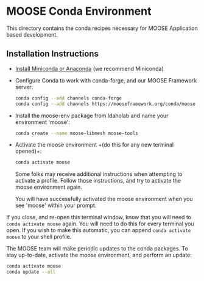 # MOOSE Conda Environment

This directory contains the conda recipes necessary for MOOSE Application based development.


## Installation Instructions

- [Install Miniconda or Anaconda](https://docs.conda.io/projects/conda/en/latest/user-guide/install/index.html) (we recommend Miniconda)

- Configure Conda to work with conda-forge, and our MOOSE Framework server:

  ```bash
  conda config --add channels conda-forge
  conda config --add channels https://mooseframework.org/conda/moose
  ```

- Install the moose-env package from Idaholab and name your environment 'moose':

  ```bash
  conda create --name moose-libmesh moose-tools
  ```

- Activate the moose environment +(do this for any new terminal opened)+:

  ```bash
  conda activate moose
  ```

  Some folks may receive additional instructions when attempting to activate a profile. Follow those instructions, and try to activate the moose environment again.

  You will have successfully activated the moose environment when you see 'moose' within your prompt.

If you close, and re-open this terminal window, know that you will need to `conda activate moose` again. You will need to do this for every terminal you open. If you wish to make this automatic, you can append `conda activate moose` to your shell profile.

The MOOSE team will make periodic updates to the conda packages. To stay up-to-date, activate the moose environment, and perform an update:

```bash
conda activate moose
conda update --all
```
